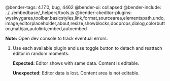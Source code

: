 @bender-tags: 4.17.0, bug, 4462
@bender-ui: collapsed
@bender-include: ../../embedbase/_helpers/tools.js
@bender-ckeditor-plugins: wysiwygarea,toolbar,basicstyles,link,format,sourcearea,elementspath,undo,image,editorplaceholder,about,resize,showblocks,docprops,dialog,colorbutton,mathjax,autolink,embed,autoembed

**Note:** Open dev console to track eventual errors.

1. Use each available plugin and use toggle button to detach and reattach editor in random moments.

	**Expected:** Editor shows with same data. Content is editable.

	**Unexpected:** Editor data is lost. Content area is not editable.
